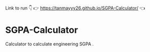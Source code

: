 Link to run 👇 
      👉  https://tanmayyy26.github.io/SGPA-Calculator/  👈
# SGPA-Calculator
Calculator to calculate engineering SGPA .
